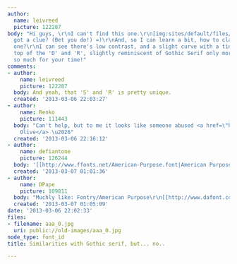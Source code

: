 ```yaml
---
author:
  name: leivreed
  picture: 122287
body: "Hi guys, \r\nI can't find this one.\r\n[img:sites/default/files/old-images/aaa_4850.jpg]\r\nAnyone
  got a clue? (Bet you do!) =)\r\nAnd, so I can learn a bit, how to classify this
  one?\r\nI can see there's low contrast, and a slight curve with a tiny spur on the
  top of the 'D' and 'R', slightly reminiscent of Gothic Serif only more subtle.\r\n\r\nThanks
  so much for your time!"
comments:
- author:
    name: leivreed
    picture: 122287
  body: And yeah, that 'S' and 'R' is pretty unique.
  created: '2013-03-06 22:03:27'
- author:
    name: Renko
    picture: 111443
  body: "Can't help, but to me it looks like someone abused <a href=\"http://www.myfonts.com/fonts/adobe/antique-olive/alternate_cuts.html\">Antique
    Olive</a> \u2026"
  created: '2013-03-06 22:16:12'
- author:
    name: defiantone
    picture: 126244
  body: '[[http://www.ffonts.net/American-Purpose.font|American Purpose]]'
  created: '2013-03-07 01:01:36'
- author:
    name: DPape
    picture: 109811
  body: "Muchly like: Fontry/American Purpose\r\n[[http://www.dafont.com/american-purpose-stripe-1.font?text=LYDREISER]][img:sites/default/files/old-images/lyd1_5562.jpg]"
  created: '2013-03-07 01:05:09'
date: '2013-03-06 22:02:33'
files:
- filename: aaa_0.jpg
  uri: public://old-images/aaa_0.jpg
node_type: font_id
title: Similarities with Gothic serif, but... no..

---
```

